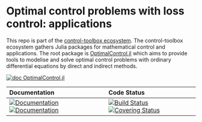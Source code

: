 # Optimal control problems with loss control: applications

[ci-img]: https://github.com/control-toolbox/control-loss/actions/workflows/CI.yml/badge.svg?branch=main
[ci-url]: https://github.com/control-toolbox/control-loss/actions/workflows/CI.yml?query=branch%3Amain

[co-img]: https://codecov.io/gh/control-toolbox/control-loss/branch/main/graph/badge.svg?token=YM5YQQUSO3
[co-url]: https://codecov.io/gh/control-toolbox/control-loss

[doc-dev-img]: https://img.shields.io/badge/docs-dev-8A2BE2.svg
[doc-dev-url]: https://control-toolbox.org/control-loss/dev/

[doc-stable-img]: https://img.shields.io/badge/docs-stable-blue.svg
[doc-stable-url]: https://control-toolbox.org/control-loss/stable/

This repo is part of the [control-toolbox ecosystem](https://github.com/control-toolbox). 
The control-toolbox ecosystem gathers Julia packages for mathematical control and applications. The root package is [OptimalControl.jl](https://github.com/control-toolbox/OptimalControl.jl) which aims to provide tools to modelise and solve optimal control problems with ordinary differential equations by direct and indirect methods. 

[![doc OptimalControl.jl](https://img.shields.io/badge/Documentation-OptimalControl.jl-blue)](http://control-toolbox.org/OptimalControl.jl)

| **Documentation**  | **Code Status**  |
|:-------------------|:-----------------|
| [![Documentation][doc-stable-img]][doc-stable-url] [![Documentation][doc-dev-img]][doc-dev-url] | [![Build Status][ci-img]][ci-url] [![Covering Status][co-img]][co-url] |
